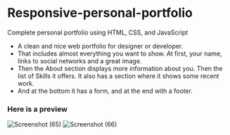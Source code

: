 # Responsive-personal-portfolio
Complete personal portfolio using HTML, CSS, and JavaScript
* A clean and nice web portfolio for designer or developer.
* That includes almost everything you want to show. At first, your name, links to social networks and a great image.
* Then the About section displays more information about you. Then the list of Skills it offers. It also has a section where it shows some recent work.
* And at the bottom it has a form, and at the end with a footer.

### Here is a preview
![Screenshot (65)](https://user-images.githubusercontent.com/108025555/175764765-aecbd0f7-7967-4489-8fdf-64c66b8cb1f1.png)
![Screenshot (66)](https://user-images.githubusercontent.com/108025555/175764769-1995c685-1815-4286-b429-e6fbd2d854ac.png)
